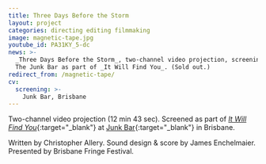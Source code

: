 ```yaml
---
title: Three Days Before the Storm
layout: project
categories: directing editing filmmaking
image: magnetic-tape.jpg
youtube_id: PA31KY_5-dc
news: >-
  _Three Days Before the Storm_, two-channel video projection, screening at
  The Junk Bar as part of _It Will Find You_. (Sold out.)
redirect_from: /magnetic-tape/
cv:
  screening: >-
    Junk Bar, Brisbane
---
```


Two-channel video projection (12 min 43 sec). Screened as part
of [_It Will Find You_][tix]{:target="_blank"} at [Junk Bar][]{:target="_blank"}
in Brisbane.

Written by Christopher Allery. Sound design & score by James Enchelmaier. Presented by Brisbane
Fringe Festival.

[tix]: http://www.stickytickets.com.au/28425
[junk bar]: http://www.thejunkbar.com.au/
